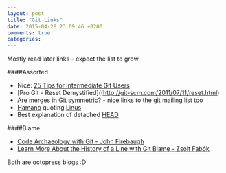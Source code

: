 ```yaml
---
layout: post
title: "Git Links"
date: 2015-04-28 23:09:46 +0200
comments: true
categories:
---
```


Mostly read later links - expect the list to grow

####Assorted

- Nice: [25 Tips for Intermediate Git Users](
https://www.andyjeffries.co.uk/25-tips-for-intermediate-git-users/)
- [Pro Git - Reset Demystified]((http://git-scm.com/2011/07/11/reset.html)
- [Are merges in Git symmetric?][1] - nice links to the git mailing list too
- [Hamano][2] quoting [Linus][3]
- Best explanation of detached [HEAD][4]

####Blame

- [Code Archaeology with Git - John Firebaugh](
http://jfire.io/blog/2012/03/07/code-archaeology-with-git/)
- [Learn More About the History of a Line with Git Blame - Zsolt Fabók](
http://zsoltfabok.com/blog/2012/02/git-blame-line-history/)

Both are octopress blogs :D


  [1]: http://stackoverflow.com/q/12192526/281545
  [2]: http://gitster.livejournal.com/35628.html
  [3]: http://article.gmane.org/gmane.comp.version-control.git/217
  [4]: http://stackoverflow.com/a/5772882/281545
